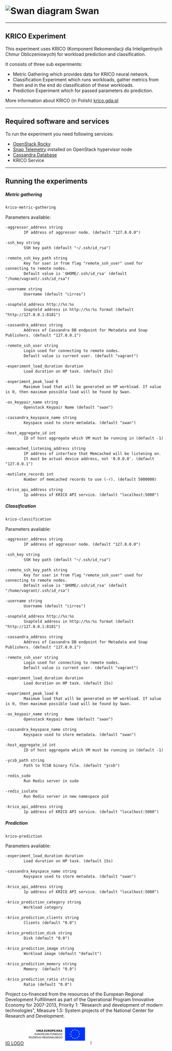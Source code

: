 <!--
 Copyright (c) 2019 Intel Corporation

 Licensed under the Apache License, Version 2.0 (the "License");
 you may not use this file except in compliance with the License.
 You may obtain a copy of the License at

      http://www.apache.org/licenses/LICENSE-2.0

 Unless required by applicable law or agreed to in writing, software
 distributed under the License is distributed on an "AS IS" BASIS,
 WITHOUT WARRANTIES OR CONDITIONS OF ANY KIND, either express or implied.
 See the License for the specific language governing permissions and
 limitations under the License.
-->

# ![Swan diagram](/images/swan-logo-48.png) Swan
---
## KRICO Experiment

This experiment uses KRICO (Komponent Rekomendacji dla Inteligentnych Chmur Obliczeniowych)
for workload prediction and classification.

It consists of three sub experiments:
- Metric Gathering which provides data for KRICO neural network.
- Classification Experiment which runs workloads, gather metrics from them and in the end do classification of these workloads.
- Prediction Experiment which for passed parameters do prediction.

More information about KRICO (in Polish) [krico.gda.pl](http://krico.gda.pl/)

---
## Required software and services

To run the experiment you need following services:

- [OpenStack Rocky](https://www.openstack.org/software/rocky/)
- [Snap Telemetry](https://github.com/intelsdi-x/snap) installed on OpenStack hypervisor node
- [Cassandra Database](http://cassandra.apache.org/)
- KRICO Service

---
## Running the experiments

##### Metric gathering
```bash
krico-metric-gathering
```
Parameters available:

```
-aggressor_address string                                
        IP address of aggressor node. (default "127.0.0.0")

-ssh_key string                              
        SSH key path (default "~/.ssh/id_rsa")

-remote_ssh_key_path string                                         
        Key for user in from flag "remote_ssh_user" used for connecting to remote nodes.
        Default value is '$HOME/.ssh/id_rsa' (default "/home/vagrant/.ssh/id_rsa")      

-username string                  
        Username (default "cirros")

-snapteld_address http://%s:%s                                      
        Snapteld address in http://%s:%s format (default "http://127.0.0.1:8181")

-cassandra_address string                                                                     
        Address of Cassandra DB endpoint for Metadata and Snap Publishers. (default "127.0.0.1")

-remote_ssh_user string                                 
        Login used for connecting to remote nodes.        
        Default value is current user. (default "vagrant")

-experiment_load_duration duration           
        Load duration on HP task. (default 15s)

-experiment_peak_load 0                                                                                          
        Maximum load that will be generated on HP workload. If value is 0, then maximum possible load will be found by Swan.

-os_keypair_name string
        Openstack Keypair Name (default "swan")

-cassandra_keyspace_name string                        
        Keyspace used to store metadata. (default "swan")

-host_aggregate_id int                                                         
        ID of host aggregate which VM must be running in (default -1)

-memcached_listening_address string                 
        IP address of interface that Memcached will be listening on.
        It must be actual device address, not '0.0.0.0'. (default "127.0.0.1")

-mutilate_records int
        Number of memcached records to use (-r). (default 5000000)

-krico_api_address string                                        
        Ip address of KRICO API service. (default "localhost:5000")
```

##### Classification
```bash
krico-classification
```
Parameters available:

```
-aggressor_address string                                
        IP address of aggressor node. (default "127.0.0.0")

-ssh_key string                              
        SSH key path (default "~/.ssh/id_rsa")

-remote_ssh_key_path string                                         
        Key for user in from flag "remote_ssh_user" used for connecting to remote nodes.
        Default value is '$HOME/.ssh/id_rsa' (default "/home/vagrant/.ssh/id_rsa")      

-username string                  
        Username (default "cirros")

-snapteld_address http://%s:%s                                      
        Snapteld address in http://%s:%s format (default "http://127.0.0.1:8181")

-cassandra_address string                                                                     
        Address of Cassandra DB endpoint for Metadata and Snap Publishers. (default "127.0.0.1")

-remote_ssh_user string                                 
        Login used for connecting to remote nodes.        
        Default value is current user. (default "vagrant")

-experiment_load_duration duration           
        Load duration on HP task. (default 15s)

-experiment_peak_load 0                                                                                          
        Maximum load that will be generated on HP workload. If value is 0, then maximum possible load will be found by Swan.

-os_keypair_name string
        Openstack Keypair Name (default "swan")

-cassandra_keyspace_name string                        
        Keyspace used to store metadata. (default "swan")

-host_aggregate_id int                                                         
        ID of host aggregate which VM must be running in (default -1)

-ycsb_path string                                                   
        Path to YCSB binary file. (default "ycsb")    

-redis_sudo                   
        Run Redis server in sudo

-redis_isolate                             
        Run Redis server in new namespace pid

-krico_api_address string                                        
        Ip address of KRICO API service. (default "localhost:5000")
```


##### Prediction
```bash
krico-prediction
```
Parameters available:

```
-experiment_load_duration duration           
        Load duration on HP task. (default 15s)

-cassandra_keyspace_name string                        
        Keyspace used to store metadata. (default "swan")

-krico_api_address string                                        
        Ip address of KRICO API service. (default "localhost:5000")

-krico_prediction_category string
        Workload category                      

-krico_prediction_clients string                                                             
        Clients (default "0.0")                                                                

-krico_prediction_disk string                                                                
        Disk (default "0.0")                                                                   

-krico_prediction_image string                                                               
        Workload image (default "default")                                                     

-krico_prediction_memory string                                                              
        Memory  (default "0.0")                                                                

-krico_prediction_ratio string                                                               
        Ratio (default "0.0")                                                                  
```

Project co-financed from the resources of the European Regional Development Fulfillment as part of the Operational Program Innovative Economy for 2007-2013, Priority 1: "Research and development of modern technologies", Measure 1.5: System projects of the National Center for Research and Development. 

[IG LOGO](/images/ig-logo.png) ![EU LOGO](/images/eu-logo.png) !
